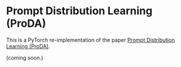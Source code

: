 # Prompt Distribution Learning (ProDA)
This is a PyTorch re-implementation of the paper [Prompt Distribution Learning (ProDA)](https://arxiv.org/abs/2205.03340).

(coming soon.)
